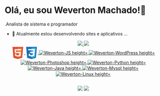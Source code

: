 ##  <h1>Olá, eu sou Weverton Machado!👋</h1>
 .Analista de sistema e programador <br>
 - 🌱 Atualmente estou desenvolvendo sites e aplicativos ...



<div align="center">
  <a href="https://github.com/wevertonadv">
  <img height="180em" src="https://github-readme-stats.vercel.app/api?username=wevertonadv&show_icons=true&theme=dracula&include_all_commits=true&count_private=true"/>
  <img height="180em" src="https://github-readme-stats.vercel.app/api/top-langs/?username=wevertonadv&layout=compact&langs_count=7&theme=dracula"/>
</div>
  
  <div align="center">
    <img align="center" alt="Rafa-HTML" height="40" width="40" src="https://raw.githubusercontent.com/devicons/devicon/master/icons/html5/html5-original.svg">
    <img align="center" alt="Weverton-CSS height="30" width="40" src="https://raw.githubusercontent.com/devicons/devicon/master/icons/css3/css3-original.svg">
    <img align="center" alt="Weverton-JS height="30" width="40" src="https://cdn.jsdelivr.net/gh/devicons/devicon/icons/javascript/javascript-original.svg" />
    <img align="center" alt="Weverton-WordPress height="30" width="40" src="https://cdn.jsdelivr.net/gh/devicons/devicon/icons/wordpress/wordpress-original.svg" />
    <img align="center" alt="Weverton-Photoshop height="30" width="40" src="https://cdn.jsdelivr.net/gh/devicons/devicon/icons/photoshop/photoshop-line.svg" />
    <img align="center" alt="Weverton-Python height="30" width="40" src="https://cdn.jsdelivr.net/gh/devicons/devicon/icons/python/python-original.svg" />
    <img align="center" alt="Weverton-Java height="30" width="40" src="https://cdn.jsdelivr.net/gh/devicons/devicon/icons/java/java-original.svg" />
    <img align="center" alt="Weverton-Mysql height="30" width="40" src="https://cdn.jsdelivr.net/gh/devicons/devicon/icons/mysql/mysql-original-wordmark.svg" />
    <img align="center" alt="Weverton-Linux height="30" width="40 "src="https://cdn.jsdelivr.net/gh/devicons/devicon/icons/linux/linux-original.svg" />
 </div>
  
  ##
  
   <div align="center">
          <a href="https://www.linkedin.com/in/weverton-machado-34a277207/" target="_blank"><img src="https://img.shields.io/badge/-LinkedIn-%230077B5?style=for-the-badge&logo=linkedin&logoColor=white" target="_blank"></a> 
      <a href="https://www.youtube.com/channel/UC_-uuuZbY0AAt9CViNzvc-Q" target="_blank"><img src="https://img.shields.io/badge/YouTube-FF0000?style=for-the-badge&logo=youtube&logoColor=white" target="_blank"></a>



 </div>
 
  <div >

   
   
   
   

  </div>
  
                                                                                                                               

<!--


**wevertonadv/wevertonadv** is a ✨ _special_ ✨ repository because its `README.md` (this file) appears on your GitHub profile.

Here are some ideas to get you started:

- 🔭 I’m currently working on ...
- 👯 I’m looking to collaborate on ...
- 🤔 I’m looking for help with ...
- 💬 Ask me about ...
- 📫 How to reach me: ...
- 😄 Pronouns: ...
- ⚡ Fun fact: ...

-->
